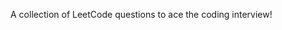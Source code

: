 A collection of LeetCode questions to ace the coding interview! 
<!---LeetCode Topics Start-->

<!---LeetCode Topics End-->
